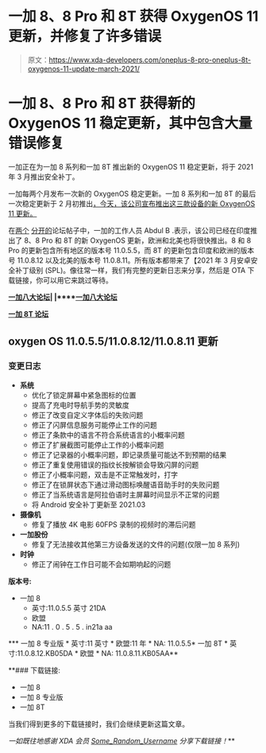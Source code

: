 # 一加 8、8 Pro 和 8T 获得 OxygenOS 11 更新，并修复了许多错误

> 原文：<https://www.xda-developers.com/oneplus-8-pro-oneplus-8t-oxygenos-11-update-march-2021/>

# 一加 8、8 Pro 和 8T 获得新的 OxygenOS 11 稳定更新，其中包含大量错误修复

一加正在为一加 8 系列和一加 8T 推出新的 OxygenOS 11 稳定更新，将于 2021 年 3 月推出安全补丁。

一加每两个月发布一次新的 OxygenOS 稳定更新。一加 8 系列和一加 8T 的最后一次稳定更新于 2 月初推出[，今天，该公司宣布推出这三款设备的新 OxygenOS 11 更新。](https://www.xda-developers.com/oneplus-8-pro-oneplus-8t-oxygenos-updates-january-2021/)

在[两个](https://forums.oneplus.com/threads/oxygenos-11-0-5-5-for-the-oneplus-8-and-oneplus-8-pro.1409934/) [分开的](https://forums.oneplus.com/threads/oxygenos-11-0-8-12-in-eu-and-11-0-8-11-na-for-the-oneplus-8t.1409933/)论坛帖子中，一加的工作人员 Abdul B .表示，该公司已经在印度推出了 8、8 Pro 和 8T 的新 OxygenOS 更新，欧洲和北美也将很快推出。8 和 8 Pro 的更新包含所有地区的版本号 11.0.5.5，而 8T 的更新包含印度和欧洲的版本号 11.0.8.12 以及北美的版本号 11.0.8.11。所有版本都带来了【2021 年 3 月安卓安全补丁级别 (SPL)。像往常一样，我们有完整的更新日志来分享，然后是 OTA 下载链接，你可以用它来跳过等待。

**[一加八大论坛](https://forum.xda-developers.com/c/oneplus-8.10349/)| |****[一加八大论坛](https://forum.xda-developers.com/c/oneplus-8-pro.10363/)**

**[一加 8T 论坛](https://forum.xda-developers.com/c/oneplus-8t.11579/)**

## oxygen OS 11.0.5.5/11.0.8.12/11.0.8.11 更新

### 变更日志

*   **系统**
    *   优化了锁定屏幕中紧急图标的位置
    *   提高了充电时导航手势的灵敏度
    *   修正了改变自定义字体后的失败问题
    *   修正了闪屏信息服务可能停止工作的问题
    *   修正了条款中的语言不符合系统语言的小概率问题
    *   修正了扩展截图可能停止工作的小概率问题
    *   修正了记录器的小概率问题，即记录质量可能达不到预期的结果
    *   修正了重复使用错误的指纹长按解锁会导致闪屏的问题
    *   修正了小概率问题，双击是不正常触发时，打字
    *   修正了在锁屏状态下通过滑动图标唤醒语音助手时的失败问题
    *   修正了当系统语言是阿拉伯语时主屏幕时间显示不正常的问题
    *   将 Android 安全补丁更新至 2021.03
*   **摄像机**
    *   修复了播放 4K 电影 60FPS 录制的视频时的滞后问题
*   **一加股份**
    *   修复了无法接收其他第三方设备发送的文件的问题(仅限一加 8 系列)
*   **时钟**
    *   修正了闹钟在工作日可能不会如期响起的问题

**版本号:**

*   一加 8
    *   英寸:11.0.5.5 英寸 21DA
    *   欧盟
    *   NA:11 . 0 . 5 . 5 . in21a aa

***   一加 8 专业版
    *   英寸:11 英寸
    *   欧盟:11 年
    *   NA: 11.0.5.5*   一加 8T
    *   英寸:11.0.8.12.KB05DA
    *   欧盟
    *   NA: 11.0.8.11.KB05AA**

 **### 下载链接:

*   一加 8
*   一加 8 专业版
*   一加 8T

当我们得到更多的下载链接时，我们会继续更新这篇文章。

*一如既往地感谢 XDA 会员 [Some_Random_Username](https://forum.xda-developers.com/m/some_random_username.8234677/) 分享下载链接！***